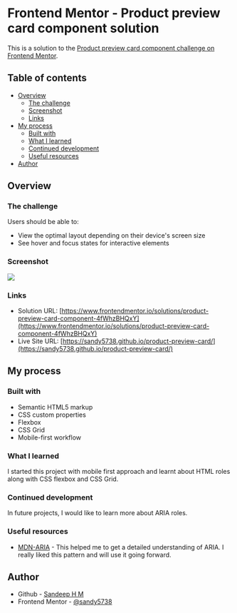 # Frontend Mentor - Product preview card component solution

This is a solution to the [Product preview card component challenge on Frontend Mentor](https://www.frontendmentor.io/challenges/product-preview-card-component-GO7UmttRfa).

## Table of contents

- [Overview](#overview)
  - [The challenge](#the-challenge)
  - [Screenshot](#screenshot)
  - [Links](#links)
- [My process](#my-process)
  - [Built with](#built-with)
  - [What I learned](#what-i-learned)
  - [Continued development](#continued-development)
  - [Useful resources](#useful-resources)
- [Author](#author)

## Overview

### The challenge

Users should be able to:

- View the optimal layout depending on their device's screen size
- See hover and focus states for interactive elements

### Screenshot

![](.images/screenshot.jpg)

### Links

- Solution URL: [https://www.frontendmentor.io/solutions/product-preview-card-component-4fWhzBHQxY](https://www.frontendmentor.io/solutions/product-preview-card-component-4fWhzBHQxY)
- Live Site URL: [https://sandy5738.github.io/product-preview-card/](https://sandy5738.github.io/product-preview-card/)

## My process

### Built with

- Semantic HTML5 markup
- CSS custom properties
- Flexbox
- CSS Grid
- Mobile-first workflow

### What I learned

I started this project with mobile first approach and learnt about HTML roles along with CSS flexbox and CSS Grid.

### Continued development

In future projects, I would like to learn more about ARIA roles.

### Useful resources

- [MDN-ARIA](https://developer.mozilla.org/en-US/docs/Web/Accessibility/ARIA/Roles) - This helped me to get a detailed understanding of ARIA. I really liked this pattern and will use it going forward.

## Author

- Github - [Sandeep H M](https://www.your-site.com)
- Frontend Mentor - [@sandy5738](https://www.frontendmentor.io/profile/sandy5738)
